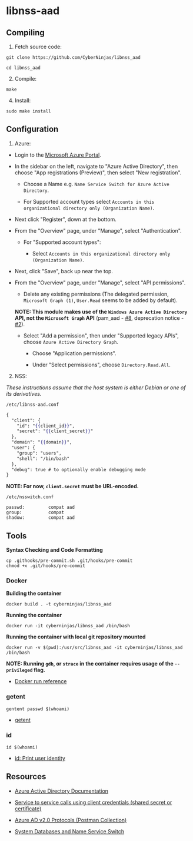 # libnss-aad

## Compiling

1) Fetch source code:

```terminal
git clone https://github.com/CyberNinjas/libnss_aad

cd libnss_aad
```

2) Compile:

```terminal
make
```

4) Install:

```terminal
sudo make install
```

## Configuration

1) Azure:

- Login to the [Microsoft Azure Portal](portal.azure.com).

- In the sidebar on the left, navigate to "Azure Active Directory", then choose "App registrations (Preview)", then select "New registration".

  - Choose a Name e.g. `Name Service Switch for Azure Active Directory`.

  - For Supported account types select `Accounts in this organizational directory only (Organization Name)`.

- Next click "Register", down at the bottom.

- From the "Overview" page, under "Manage", select "Authentication".

  - For "Supported account types":

    - Select `Accounts in this organizational directory only (Organization Name)`.

- Next, click "Save", back up near the top.

- From the "Overview" page, under "Manage", select "API permissions".

  - Delete any existing permissions (The delegated permission, `Microsoft Graph (1)`, `User.Read` seems to be added by default).

  **NOTE: This module makes use of the `Windows Azure Active Directory` API, not the `Microsoft Graph` API** (pam_aad - [#8](https://github.com/CyberNinjas/pam_aad/issues/8), deprecation notice - [#2](https://github.com/CyberNinjas/libnss_aad/issues/2)).

  - Select "Add a permission", then under "Supported legacy APIs", choose `Azure Active Directory Graph`.

    - Choose "Application permissions".

    - Under "Select permissions", choose `Directory.Read.All`.

2) NSS:

*These instructions assume that the host system is either Debian or one of its derivatives.*

`/etc/libnss-aad.conf`

```mustache
{
  "client": {
    "id": "{{client_id}}",
    "secret": "{{client_secret}}"
  },
  "domain": "{{domain}}",
  "user": {
    "group": "users",
    "shell": "/bin/bash"
  },
  "debug": true # to optionally enable debugging mode
}
```

**NOTE: For now, `client.secret` must be URL-encoded.**

`/etc/nsswitch.conf`

```
passwd:         compat aad
group:          compat
shadow:         compat aad
```

## Tools

**Syntax Checking and Code Formatting**

```terminal
cp .githooks/pre-commit.sh .git/hooks/pre-commit
chmod +x .git/hooks/pre-commit
```

### Docker

**Building the container**

```terminal
docker build . -t cyberninjas/libnss_aad
```

**Running the container**

```terminal
docker run -it cyberninjas/libnss_aad /bin/bash
```

**Running the container with local git repository mounted**

```terminal
docker run -v $(pwd):/usr/src/libnss_aad -it cyberninjas/libnss_aad /bin/bash
```

**NOTE: Running `gdb`, or `strace` in the container requires usage of the `--privileged` flag.**

- [Docker run reference](https://docs.docker.com/engine/reference/run)

### getent

    gentent passwd $(whoami)

- [getent](https://en.wikipedia.org/wiki/Getent)

### id

    id $(whoami)

- [id: Print user identity](https://www.gnu.org/software/coreutils/manual/coreutils.html#id-invocation)

## Resources

- [Azure Active Directory Documentation](https://docs.microsoft.com/en-us/azure/active-directory)

- [Service to service calls using client credentials (shared secret or certificate)](https://docs.microsoft.com/en-us/azure/active-directory/develop/v1-oauth2-client-creds-grant-flow)

- [Azure AD v2.0 Protocols (Postman Collection)](https://app.getpostman.com/view-collection/8f5715ec514865a07e6a?referrer=https%3A%2F%2Fapp.getpostman.com%2Frun-collection%2F8f5715ec514865a07e6a)

- [System Databases and Name Service Switch](https://www.gnu.org/software/libc/manual/html_node/Name-Service-Switch.html)

